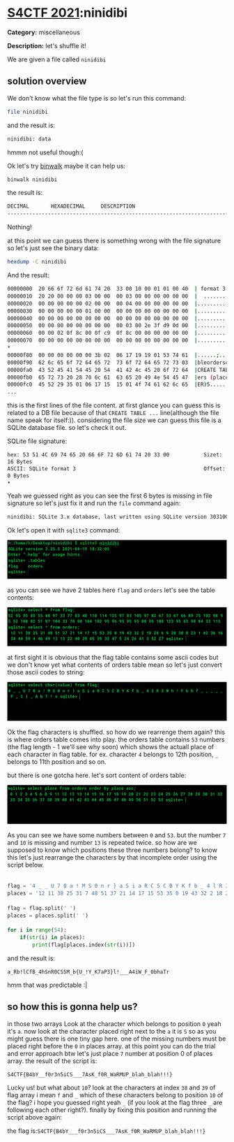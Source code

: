 # [S4CTF 2021](https://s4ctf.peykar.io):ninidibi

**Category:** miscellaneous

**Description:** let's shuffle it!

We are given a file called `ninidibi` 

## solution overview

We don't know what the file type is so let's run this command:
```bash
file ninidibi
```
and the result is:
```bash
ninidibi: data
```
hmmm not useful though:(

Ok let's try [binwalk](https://github.com/ReFirmLabs/binwalk) maybe it can help us:

```bash 
binwalk ninidibi
```

the result is:
```bash
DECIMAL       HEXADECIMAL     DESCRIPTION
--------------------------------------------------------------------------------
```
Nothing!

at this point we can guess there is something wrong with the file signature so let's just see the binary data:
```bash
hexdump -C ninidibi
```
And the result:
```bash
00000000  20 66 6f 72 6d 61 74 20  33 00 10 00 01 01 00 40  | format 3......@|
00000010  20 20 00 00 00 03 00 00  00 03 00 00 00 00 00 00  |  ..............|
00000020  00 00 00 00 00 02 00 00  00 04 00 00 00 00 00 00  |................|
00000030  00 00 00 00 00 01 00 00  00 00 00 00 00 00 00 00  |................|
00000040  00 00 00 00 00 00 00 00  00 00 00 00 00 00 00 00  |................|
00000050  00 00 00 00 00 00 00 00  00 03 00 2e 3f d9 0d 00  |............?...|
00000060  00 00 02 0f 8c 00 0f c9  0f 8c 00 00 00 00 00 00  |................|
00000070  00 00 00 00 00 00 00 00  00 00 00 00 00 00 00 00  |................|
*
00000f80  00 00 00 00 00 00 3b 02  06 17 19 19 01 53 74 61  |......;......Sta|
00000f90  62 6c 65 6f 72 64 65 72  73 6f 72 64 65 72 73 03  |bleordersorders.|
00000fa0  43 52 45 41 54 45 20 54  41 42 4c 45 20 6f 72 64  |CREATE TABLE ord|
00000fb0  65 72 73 20 28 70 6c 61  63 65 20 49 4e 54 45 47  |ers (place INTEG|
00000fc0  45 52 29 35 01 06 17 15  15 01 4f 74 61 62 6c 65  |ER)5......Otable|
...
```
this is the first lines of the file content. at first glance you can guess this is related to a DB file because of that `CREATE TABLE ...` line(although the file name speak for itself:)). considering the file size we can guess this file is a SQLite database file. so let's check it out.

SQLite file signature:
```text
hex: 53 51 4C 69 74 65 20 66 6F 72 6D 61 74 20 33 00           Sizet:    16 Bytes
ASCII: SQLite format 3                                         Offset:  0 Bytes	
•	
```

Yeah we guessed right as you can see the first 6 bytes is missing in file signature so let's just fix it and run the `file` command again:

```bash
ninidibi: SQLite 3.x database, last written using SQLite version 3031001

```
Ok let's open it with `sqlite3` command:

![tablesList](table_list.png)

as you can see we have 2 tables here `flag` and `orders` let's see the table contents:

![tableContents](table_contents.png)

at first sight it is obvious that the flag table contains some ascii codes but we don't know yet what contents of orders table mean so let's just convert those ascii codes to string:

![strings](string.png)

Ok the flag characters is shuffled. so how do we rearrenge them again? this is where orders table comes into play. the orders table contains `53` numbers (the flag length - 1 we'll see why soon) which shows the actuall place of each character in flag table. for ex. character `4` belongs to 12th position, `_` belongs to 11th position and so on.

but there is one gotcha here. let's sort content of orders table:

![ordered](order_place.png)

As you can see we have some numbers between `0` and `53`. but the number `7` and `10` is missing and number `13` is repeated twice. so how are we supposed to know which positions these three numbers belong? to know this let's just rearrange the characters by that incomplete order using the script below.

```python
 
flag = '4 _ _ U 7 0 a ! M S 0 n r } a S i a R C 5 C B Y K f b _ 4 l R 3 W h ! F b h f _ _ _ _ _ P _ l { _ A b T ! s'
places = '12 11 38 25 31 7 48 51 37 21 14 17 15 53 35 0 19 43 32 2 18 20 6 9 28 30 8 23 1 42 36 16 34 44 50 4 46 49 13 13 22 40 29 45 39 33 47 5 24 26 41 3 52 27'

flag = flag.split(' ')
places = places.split(' ')

for i in range(54):
    if(str(i) in places):
        print(flag[places.index(str(i))])

```
and the result is:

```text
a_Rb!lCfB_4hSnR0CS5M_b{U_!Y_K7aP3}l!___A4iW_F_0bhaTr
```
hmm that was predictable :|

## so how this is gonna help us?

in those two arrays Look at the character which belongs to position `0` yeah it's `a`. now look at the character placed right next to the `a` it is `S` so as you might guess there is one tiny gap here. one of the missing numbers must be placed right before the `0` in places array. at this point you can do the trial and error approach btw let's just place `7` number at position 0 of places array. the result of the script is:
```text
S4CTF{B4bY__f0r3n5iCS___7AsK_f0R_WaRMUP_blah_blah!!!}
```
Lucky us! but what about `10`? look at the characters at index `38` and `39` of flag array i mean `f` and `_` which of these characters belong to position `10` of the flag? i hope you guessed right yeah `_` (if you look at the flag three `_` are following each other right?). finally by fixing this position and running the script above again:

the flag is:`S4CTF{B4bY___f0r3n5iCS___7AsK_f0R_WaRMUP_blah_blah!!!}`
